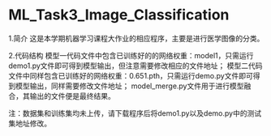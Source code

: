 # ML_Task3_Image_Classification

1.简介
这是本学期机器学习课程大作业的相应程序，主要是进行医学图像的分类。


2.代码结构
模型一代码文件中包含已训练好的的网络权重：model1，只需运行demo1.py文件即可得到模型输出，但注意需要修改相应的文件地址；
模型二代码文件中同样包含已训练好的网络权重：0.651.pth，只需运行demo.py文件即可得到模型输出，同样需要修改文件地址；
model_merge.py文件用于进行模型融合，其输出的文件便是最终结果。

注：数据集和训练集均未上传，请下载程序后将demo1.py以及demo.py中的测试集地址修改。
